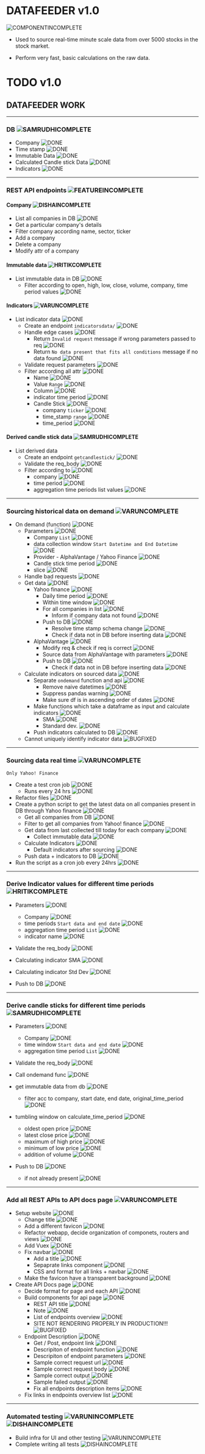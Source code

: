 # DATAFEEDER v1.0

![COMPONENTINCOMPLETE]

* Used to source real-time minute scale data from over 5000 stocks in the stock market.

* Perform very fast, basic calculations on the raw data.

# TODO v1.0


## DATAFEEDER WORK

---

### DB ![SAMRUDHICOMPLETE]

- Company ![DONE]
- Time stamp ![DONE]
- Immutable Data ![DONE]
- Calculated Candle stick Data ![DONE]
- Indicators ![DONE]

---

### REST API endpoints ![FEATUREINCOMPLETE] 

#### Company ![DISHAINCOMPLETE]

- List all companies in DB ![DONE] 
- Get a particular company's details 
- Filter company according name, sector, ticker 
- Add a company
- Delete a company
- Modify attr of a company

#### Immutable data ![HRITIKCOMPLETE]

- List immutable data in DB ![DONE] 
	- Filter according to open, high, low, close, volume, company, time period values ![DONE] 

#### Indicators ![VARUNCOMPLETE]

- List indicator data ![DONE]
  - Create an endpoint `indicatorsdata/` ![DONE]
  - Handle edge cases ![DONE]
  	- Return `Invalid request` message if wrong parameters passed to req ![DONE]
	- Return `No data present that fits all conditions` message if no data found ![DONE]
  - Validate request parameters ![DONE]
  - Filter according all attr ![DONE]
	- Name ![DONE]
	- Value `Range` ![DONE]
	- Column ![DONE]
	- indicator time period ![DONE]
	- Candle Stick ![DONE]
	  - company `ticker` ![DONE]
	  - time_stamp `range` ![DONE]
	  - time_period ![DONE]

#### Derived candle stick data ![SAMRUDHICOMPLETE]

- List derived data
  - Create an endpoint `getcandlestick/` ![DONE]
  - Validate the req_body ![DONE]
  - Filter according to ![DONE]
	- company ![DONE]
	- time period ![DONE]
	- aggregation time periods list values ![DONE]
	
---

### Sourcing historical data on demand ![VARUNCOMPLETE]

- On demand (function) ![DONE]
    - Parameters ![DONE]
    	- Company `List` ![DONE]
        - data collection window `Start Datetime and End Datetime` ![DONE]
        - Provider - AlphaVantage / Yahoo Finance ![DONE]
		- Candle stick time period ![DONE]
		- slice ![DONE]
    - Handle bad requests ![DONE]
	- Get data ![DONE]
		- Yahoo finance ![DONE]
			- Daily time period ![DONE]
			- Within time window ![DONE]
			- For all companies in list ![DONE]
				- Inform if company data not found ![DONE]
			- Push to DB ![DONE]
				- Resolve time stamp schema change ![DONE]
				- Check if data not in DB before inserting data ![DONE]
		- AlphaVantage ![DONE]
	  		- Modify req & check if req is correct ![DONE]
			- Source data from AlphaVantage with parameters ![DONE]
			- Push to DB ![DONE]
			  - Check if data not in DB before inserting data ![DONE]
	- Calculate indicators on sourced data ![DONE]
		- Separate `ondemand` function and api ![DONE]
		  - Remove naive datetimes ![DONE]
		  - Suppress pandas warning ![DONE]
		  - Make sure df is in ascending order of dates ![DONE]
		- Make functions which take a dataframe as input and calculate indicators ![DONE]
		  - SMA ![DONE]
		  - Standard dev. ![DONE]
		- Push indicators calculated to DB ![DONE]
	- Cannot uniquely identify indicator data ![BUGFIXED]

---

### Sourcing data real time ![VARUNCOMPLETE]
`Only Yahoo! Finance`

- Create a test cron job ![DONE]
	- Runs every 24 hrs ![DONE]
- Refactor files ![DONE]
- Create a python script to get the latest data on all companies present in DB through Yahoo finance ![DONE]
  - Get all companies from DB ![DONE]
  - Filter to get all companies from Yahoo! finance ![DONE]
  - Get data from last collected till today for each company ![DONE]
    - Collect immutable data ![DONE]
  - Calculate Indicators ![DONE]
	- Default indicators after sourcing ![DONE]
  - Push data + indicators to DB ![DONE]
- Run the script as a cron job every 24hrs ![DONE]

---

### Derive Indicator values for different time periods ![HRITIKCOMPLETE]

- Parameters ![DONE]
  - Company  ![DONE]
  - time periods `Start data and end date` ![DONE]
  - aggregation time period `List` ![DONE]
  - indicator name ![DONE]

-	Validate the req_body ![DONE]
- Calculating indicator SMA ![DONE]
- Calculating indicator Std Dev ![DONE] 
- Push to DB ![DONE]



---

### Derive candle sticks for different time periods ![SAMRUDHICOMPLETE]

- Parameters ![DONE]
  - Company  ![DONE]
  - time window `Start data and end date` ![DONE]
  - aggregation time period `List` ![DONE]

- Validate the req_body ![DONE]
- Call ondemand func ![DONE]
- get immutable data from db  ![DONE]
  - filter acc to company, start date, end date, original_time_period ![DONE]
- tumbling window on calculate_time_period ![DONE]
  - oldest open price ![DONE]
  - latest close price ![DONE]
  - maximum of high price ![DONE]
  - minimum of low price ![DONE]
  - addition of volume ![DONE]

- Push to DB ![DONE]
  - if not already present ![DONE]

---

### Add all REST APIs to API docs page ![VARUNCOMPLETE] 

- Setup website ![DONE]
	- Change title ![DONE]
	- Add a different favicon ![DONE]
	- Refactor webapp, decide organization of componets, routers and views ![DONE]
	- Add Vuex ![DONE]
	- Fix navbar ![DONE]
		- Add a title ![DONE]
		- Sepaprate links component ![DONE]
		- CSS and format for all links + navbar ![DONE]
	- Make the favicon have a transparent background ![DONE]
- Create API Docs page ![DONE]
	- Decide format for page and each API ![DONE]
	- Build components for api page ![DONE]
		- REST API title ![DONE]
		- Note ![DONE]
		- List of endpoints overview ![DONE]
		- SITE NOT RENDERING PROPERLY IN PRODUCTION!!! ![BUGFIXED]
	- Endpoint Description ![DONE]
		- Get / Post, endpoint link ![DONE]
		- Descripiton of endpoint function ![DONE]
		- Descripiton of endpoint parameters ![DONE]
		- Sample correct request url ![DONE]
		- Sample correct request body ![DONE]
		- Sample correct output ![DONE]
		- Sample failed output ![DONE]
		- Fix all endpoints description items ![DONE]
	- Fix links in endpoints overview list ![DONE]

---

### Automated testing ![VARUNINCOMPLETE] ![DISHAINCOMPLETE]
- Build infra for UI and other testing ![VARUNINCOMPLETE] 
- Complete writing all tests ![DISHAINCOMPLETE]

[DONE]: https://img.shields.io/badge/DONE-brightgreen
[INCOMPLETE]: https://img.shields.io/badge/INCOMPLETE-red

[VARUNINCOMPLETE]: https://img.shields.io/badge/VARUN-INCOMPLETE-red
[VARUNCOMPLETE]: https://img.shields.io/badge/VARUN-COMPLETE-brightgreen

[DISHAINCOMPLETE]: https://img.shields.io/badge/DISHA-INCOMPLETE-red
[DISHACOMPLETE]: https://img.shields.io/badge/DISHA-COMPLETE-brightgreen

[SAMRUDHIINCOMPLETE]: https://img.shields.io/badge/SAMRUDHI-INCOMPLETE-red
[SAMRUDHICOMPLETE]: https://img.shields.io/badge/SAMRUDHI-COMPLETE-brightgreen

[HRITIKINCOMPLETE]: https://img.shields.io/badge/HRITIK-INCOMPLETE-red
[HRITIKCOMPLETE]: https://img.shields.io/badge/HRITIK-COMPLETE-brightgreen

[BUG]: https://img.shields.io/badge/BUG-red
[BUGFIXED]: https://img.shields.io/badge/BUG-FIXED-brightgreen

[FEATUREINCOMPLETE]: https://img.shields.io/badge/FEATURE-INCOMPLETE-red
[FEATURECOMPLETE]: https://img.shields.io/badge/FEATURE-COMPLETE-brightgreen

[COMPONENTINCOMPLETE]: https://img.shields.io/badge/COMPONENT-INCOMPLETE-red
[COMPONENTCOMPLETE]: https://img.shields.io/badge/COMPONENT-COMPLETE-brightgreen

[MEETINGINCOMPLETE]: https://img.shields.io/badge/MEETING-INCOMPLETE-red

[DOCINCOMPLETE]: https://img.shields.io/badge/DOC-INCOMPLETE-red
[DOCCOMPLETE]: https://img.shields.io/badge/DOC-COMPLETE-brightgreen
